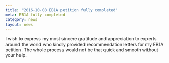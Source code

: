 ```yaml
---
title: "2016-10-08 EB1A petition fully completed"
meta: EB1A fully completed 
category: news
layout: news
---
```

 I wish to express my most sincere gratitude and appreciation to experts around the world who kindly provided recommendation letters for my EB1A petition. The whole process would not be that quick and smooth without your help.